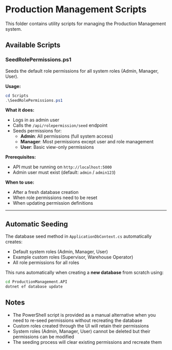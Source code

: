 # Production Management Scripts

This folder contains utility scripts for managing the Production Management system.

## Available Scripts

### SeedRolePermissions.ps1

Seeds the default role permissions for all system roles (Admin, Manager, User).

**Usage:**
```powershell
cd Scripts
.\SeedRolePermissions.ps1
```

**What it does:**
- Logs in as admin user
- Calls the `/api/rolepermission/seed` endpoint
- Seeds permissions for:
  - **Admin**: All permissions (full system access)
  - **Manager**: Most permissions except user and role management
  - **User**: Basic view-only permissions

**Prerequisites:**
- API must be running on `http://localhost:5000`
- Admin user must exist (default: `admin` / `admin123`)

**When to use:**
- After a fresh database creation
- When role permissions need to be reset
- When updating permission definitions

---

## Automatic Seeding

The database seed method in `ApplicationDbContext.cs` automatically creates:
- Default system roles (Admin, Manager, User)
- Example custom roles (Supervisor, Warehouse Operator)
- All role permissions for all roles

This runs automatically when creating a **new database** from scratch using:
```bash
cd ProductionManagement.API
dotnet ef database update
```

## Notes

- The PowerShell script is provided as a manual alternative when you need to re-seed permissions without recreating the database
- Custom roles created through the UI will retain their permissions
- System roles (Admin, Manager, User) cannot be deleted but their permissions can be modified
- The seeding process will clear existing permissions and recreate them

